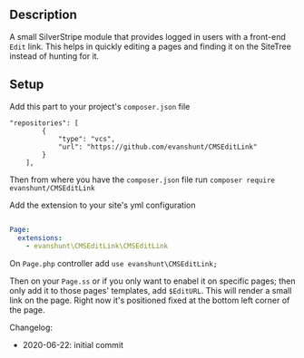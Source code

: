 ## Description

A small SilverStripe module that provides logged in users with a front-end `Edit` link. This helps in quickly editing a pages and finding it on the SiteTree instead of hunting for it.

## Setup

Add this part to your project's `composer.json` file

```composer
"repositories": [
        {
            "type": "vcs",
            "url": "https://github.com/evanshunt/CMSEditLink"
        }
    ],
```

Then from where you have the `composer.json` file run `composer require evanshunt/CMSEditLink`

Add the extension to your site's yml configuration

```yaml

Page:
  extensions:
    - evanshunt\CMSEditLink\CMSEditLink

```

On `Page.php` controller add `use evanshunt\CMSEditLink;`

Then on your `Page.ss` or if you only want to enabel it on specific pages; then only add it to those pages' templates, add `$EditURL`. This will render a small link on the page. Right now it's positioned fixed at the bottom left corner of the page.

Changelog:

- 2020-06-22: initial commit
